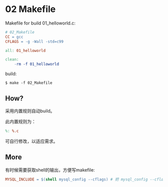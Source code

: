 # 02 Makefile

Makefile for build 01_helloworld.c:

```makefile
# 02_Makefile
CC = gcc
CFLAGS = -g -Wall -std=c99

all: 01_helloworld

clean:
	-rm -f 01_helloworld
```

build:

```
$ make -f 02_Makefile
```

## How?

采用内置规则自动build。

此内置规则为：

```makefile
%: %.c
```

可自行修改，以适应需求。

## More

有时候需要获取shell的输出，方便写makefile:

```makefile
MYSQL_INCLUDE = $(shell mysql_config --cflags) # 把 mysql_config --cflags 的输出内容赋给 MYSQL_INCLUDE
```